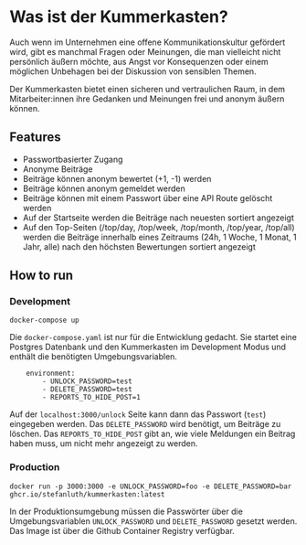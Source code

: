 # Was ist der Kummerkasten?

Auch wenn im Unternehmen eine offene Kommunikationskultur gefördert wird, gibt es manchmal Fragen oder Meinungen,
die man vielleicht nicht persönlich äußern möchte,
aus Angst vor Konsequenzen oder einem möglichen Unbehagen bei der Diskussion von sensiblen Themen.

Der Kummerkasten bietet einen sicheren und vertraulichen Raum,
in dem Mitarbeiter:innen ihre Gedanken und Meinungen frei und anonym äußern können.

## Features

- Passwortbasierter Zugang
- Anonyme Beiträge
- Beiträge können anonym bewertet (+1, -1) werden
- Beiträge können anonym gemeldet werden
- Beiträge können mit einem Passwort über eine API Route gelöscht werden
- Auf der Startseite werden die Beiträge nach neuesten sortiert angezeigt
- Auf den Top-Seiten (/top/day, /top/week, /top/month, /top/year, /top/all) werden die Beiträge innerhalb eines
Zeitraums (24h, 1 Woche, 1 Monat, 1 Jahr, alle) nach den höchsten Bewertungen sortiert angezeigt

## How to run

### Development

```shell
docker-compose up
```

Die `docker-compose.yaml` ist nur für die Entwicklung gedacht. Sie startet eine Postgres Datenbank und den Kummerkasten
im Development Modus und enthält die benötigten Umgebungsvariablen.

```text
    environment:
        - UNLOCK_PASSWORD=test
        - DELETE_PASSWORD=test
        - REPORTS_TO_HIDE_POST=1
```

Auf der `localhost:3000/unlock` Seite kann dann das Passwort (`test`) eingegeben werden. Das `DELETE_PASSWORD` wird
benötigt, um Beiträge zu löschen. Das `REPORTS_TO_HIDE_POST` gibt an, wie viele Meldungen ein Beitrag haben muss, um
nicht mehr angezeigt zu werden.

### Production

```shell
docker run -p 3000:3000 -e UNLOCK_PASSWORD=foo -e DELETE_PASSWORD=bar ghcr.io/stefanluth/kummerkasten:latest
```

In der Produktionsumgebung müssen die Passwörter über die Umgebungsvariablen `UNLOCK_PASSWORD` und `DELETE_PASSWORD`
gesetzt werden. Das Image ist über die Github Container Registry verfügbar.
